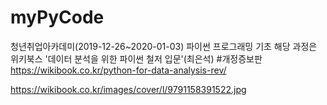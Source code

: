 # myPyCode
청년취업아카데미(2019-12-26~2020-01-03) 파이썬 프로그래밍 기초
해당 과정은 
위키북스 '데이터 분석을 위한 파이썬 철저 입문'(최은석) #개정증보판 
https://wikibook.co.kr/python-for-data-analysis-rev/

https://wikibook.co.kr/images/cover/l/9791158391522.jpg
